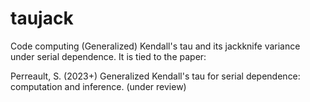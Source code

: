 # taujack
Code computing (Generalized) Kendall's tau and its jackknife variance under serial dependence. It is tied to the paper:

Perreault, S. (2023+) Generalized Kendall's tau for serial dependence: computation and inference. (under review)
